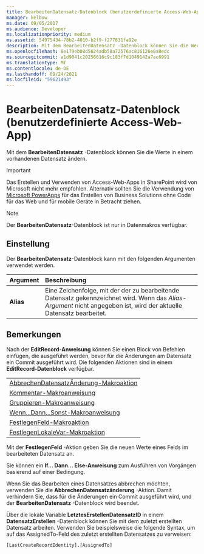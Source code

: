 ```yaml
---
title: BearbeitenDatensatz-Datenblock (benutzerdefinierte Access-Web-App)
manager: kelbow
ms.date: 09/05/2017
ms.audience: Developer
ms.localizationpriority: medium
ms.assetid: 54975434-78b2-4010-b2f9-f277831fa92e
description: Mit dem BearbeitenDatensatz -Datenblock können Sie die Werte in einem vorhandenen Datensatz ändern.
ms.openlocfilehash: 8e179eb08d5624adb58a72576ac816126e0a8edc
ms.sourcegitcommit: a1d9041c20256616c9c183f7d1049142a7ac6991
ms.translationtype: MT
ms.contentlocale: de-DE
ms.lasthandoff: 09/24/2021
ms.locfileid: "59621493"
---
```

# <a name="editrecord-data-block-access-custom-web-app"></a>BearbeitenDatensatz-Datenblock (benutzerdefinierte Access-Web-App)

Mit dem **BearbeitenDatensatz** -Datenblock können Sie die Werte in einem vorhandenen Datensatz ändern. 
  
> [!IMPORTANT]
> Das Erstellen und Verwenden von Access-Web-Apps in SharePoint wird von Microsoft nicht mehr empfohlen. Alternativ sollten Sie die Verwendung von [Microsoft PowerApps](https://powerapps.microsoft.com/en-us/) für das Erstellen von Business Solutions ohne Code für das Web und für mobile Geräte in Betracht ziehen. 
  
> [!NOTE]
> Der **BearbeitenDatensatz**-Datenblock ist nur in Datenmakros verfügbar. 
  
## <a name="setting"></a>Einstellung

Der **BearbeitenDatensatz**-Datenblock kann mit den folgenden Argumenten verwendet werden. 
  
|**Argument**|**Beschreibung**|
|:-----|:-----|
|**Alias** <br/> |Eine Zeichenfolge, mit der der zu bearbeitende Datensatz gekennzeichnet wird. Wenn das  *Alias-Argument*  nicht angegeben ist, wird der aktuelle Datensatz bearbeitet.  <br/> |
   
## <a name="remarks"></a>Bemerkungen

Nach der **EditRecord-Anweisung** können Sie einen Block von Befehlen einfügen, die ausgeführt werden, bevor für die Änderungen am Datensatz ein Commit ausgeführt wird. Die folgenden Aktionen sind in einem **EditRecord-Datenblock** verfügbar. 
  
||
|:-----|
|[AbbrechenDatensatzÄnderung-Makroaktion](cancelrecordchange-macro-action-access-custom-web-app.md) <br/> |
|[Kommentar-Makroanweisung](comment-macro-block-access-custom-web-app.md) <br/> |
|[Gruppieren-Makroanweisung](group-macro-block-access-custom-web-app.md) <br/> |
|[Wenn...Dann...Sonst-Makroanweisung](ifthenelse-macro-block-access-custom-web-app.md) <br/> |
|[FestlegenFeld-Makroaktion](setfield-macro-action-access-custom-web-app.md) <br/> |
|[FestlegenLokaleVar-Makroaktion](setlocalvar-macro-action-access-custom-web-app.md) <br/> |
   
Mit der **FestlegenFeld** -Aktion geben Sie die neuen Werte eines Felds im bearbeiteten Datensatz an. 
  
Sie können ein **If... Dann... Else-Anweisung** zum Ausführen von Vorgängen basierend auf einer Bedingung. 
  
Wenn Sie das Bearbeiten eines Datensatzes abbrechen möchten, verwenden Sie die **AbbrechenDatensatzänderung** -Aktion. Damit verhindern Sie, dass für die Änderungen ein Commit ausgeführt wird, und der **BearbeitenDatensatz** -Datenblock wird beendet. 
  
Über die lokale Variable **LetztesErstellenDatensatzID** in einem **DatensatzErstellen** -Datenblock können Sie mit dem zuletzt erstellten Datensatz arbeiten. Verwenden Sie beispielsweise die folgende Syntax, um auf das AssignedTo-Feld des zuletzt erstellten Datensatzes zu verweisen: 
  
`[LastCreateRecordIdentity].[AssignedTo]`


